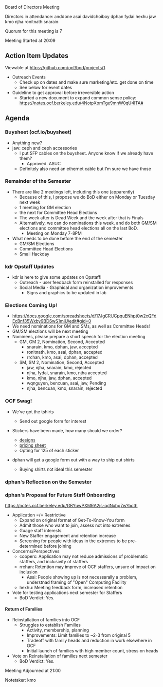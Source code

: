 Board of Directors Meeting

Directors in attendance:
anddone
asai
davidchoiboy
dphan
fydai
hexhu
jaw
kmo
njha
ronitnath
snarain

Quorum for this meeting is 7

Meeting Started at 20:09

## Action Item Updates
Viewable at https://github.com/ocf/bod/projects/1.

- Outreach Events
    - Check up on dates and make sure marketing/etc. get done on time
    - See below for event dates
- Guideline to get approval before irreversible action
    - Started a new document to expand common sense policy: https://notes.ocf.berkeley.edu/4NotpXpmTge9mnW0qU4lTA#

## Agenda

### Buysheet (ocf.io/buysheet)
- Anything new?
- jaw: ceph and ceph accessories
    - I put SFP cables on the buysheet. Anyone know if we already have them?
        - Approved. ASUC
    - Definitely also need an ethernet cable but I'm sure we have those

### Remainder of the Semester
- There are like 2 meetings left, including this one (apparently)
    - Because of this, I propose we do BoD either on Monday or Tuesday next week
    - 1 meeting for GM election
    - the next for Committee Head Elections
    - The week after is Dead Week and the week after that is Finals
    - Alternatively, we can do nominations this week, and do both GM/SM elections and committee head elections all on the last BoD.
        - Meeting on Monday 7-8PM
- What needs to be done before the end of the semester
    - GM/SM Elections
    - Committee Head Elections
    - Small Hackday

### kdr Opstaff Updates
- kdr is here to give some updates on Opstaff!
    - Outreach - user feedback form reinstalled for responses
    - Social Media - Graphical and organization improvements
        - Signs and graphics to be updated in lab

### Elections Coming Up!
- https://docs.google.com/spreadsheets/d/17JgCRUCpquENhpt0w2cQFdEcBnf35Wxby9BD6wS1mlU/edit#gid=0
- We need nominations for GM and SMs, as well as Committee Heads!
- GM/SM elections will be next meeting
- Nominees, please prepare a short speech for the election meeting
    - GM, GM 2, Nomination, Second, Accepted
        - snarain, kmo, dphan, jaw, accepted
        - ronitnath, kmo, asai, dphan, accepted
        - rrchan, kmo, asai, dphan, accepted
    - SM, SM 2, Nomination, Second, Accepted
        - jaw, njha, snarain, kmo, rejected
        - njha, fydai, snarain, kmo, njha accepted
        - kmo, njha, jaw, dphan, accepted
        - wqnguyen, bencuan, asai, jaw, Pending
        - njha, bencuan, kmo, snarain, rejected

### OCF Swag!
- We've got the tshirts
    - Send out google form for interest
- Stickers have been made, how many should we order? 
    - [designs](https://drive.google.com/drive/u/2/folders/1dtlPA3itmNWqTpL4gsRGW7YrVB1bsMCN)
    - [pricing sheet](https://docs.google.com/spreadsheets/d/1vQw99RrnT8d5xnjJVXw-ecVIkU4wIcXiwX_UlUeYyoY/edit#gid=0)
    - Opting for 125 of each sticker

- dphan will get a google form out with a way to ship out shirts
    - Buying shirts not ideal this semester

### dphan's Reflection on the Semester
### dphan's Proposal for Future Staff Onboarding

https://notes.ocf.berkeley.edu/GBYuwPXMRA2js-qdNxhg7w?both
- Application =/= Restrictive
    - Expand on original format of Get-To-Know-You form
    - Admit those who want to join, assess not into extremes
    - Guage staff interests
    - New Staffer engagement and retention increase
    - Screening for people with ideas in the extremes to be pre-determined before joining
- Concerns/Perspectives
    - cooperc: Application may not reduce admissions of problematic staffers, and inclusivity of staffers
    - rrchan: Retention may improve of OCF staffers, unsure of impact on inclusion
        - Asai: People showing up is not necessarally a problem, understnad framing of "Open" Computing Facility
    - hexhu: Meeting feedback form, increased retention
- Vote for testing applications next semester for Staffers
    - BoD Verdict: Yes. 
#### Return of Families
- Reinstallation of families into OCF
    - Struggles to establish Families
        - Activity, membership, planning
        - Improvements: Limit families to ~2-3 from original 5
        - Tradeoff with family heads and reduction in work elsewhere in OCF
        - Initial launch of families with high member count, stress on heads
- Vote on Reinstallation of families next semester
    - BoD Verdict: Yes.

Meeting Adjourned at 21:00

Notetaker: kmo
